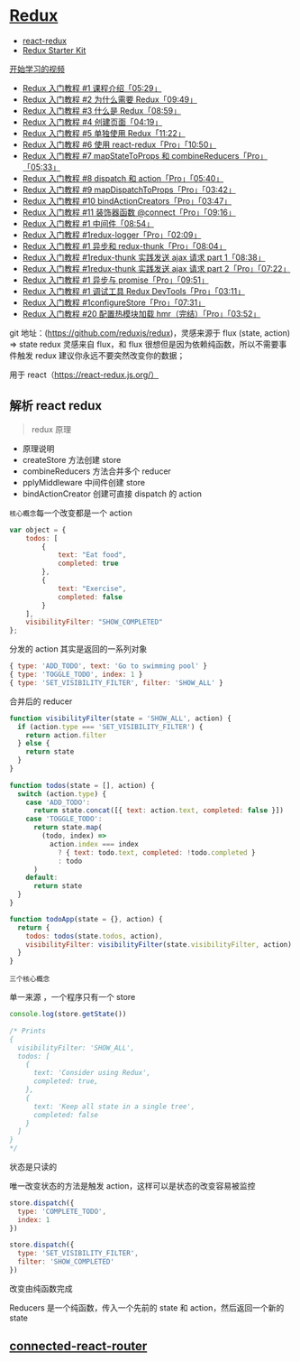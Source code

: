 # [Redux](https://redux.js.org/)

-   [react-redux](./react-redux.md)
-   [Redux Starter Kit](./ReduxStarterKit.md)

[开始学习的视频](https://egghead.io/courses/getting-started-with-redux)

-   [Redux 入门教程 #1 课程介绍「05:29」](https://www.qiuzhi99.com/movies/redux-ru-men-jiao-cheng-1-ke-cheng-jie-shao)
-   [Redux 入门教程 #2 为什么需要 Redux「09:49」](https://www.qiuzhi99.com/movies/redux-ru-men-jiao-cheng-2-wei-shen-me-xu-yao-redux)
-   [Redux 入门教程 #3 什么是 Redux「08:59」](https://www.qiuzhi99.com/movies/redux-ru-men-jiao-cheng-3-shen-me-shi-redux)
-   [Redux 入门教程 #4 创建页面「04:19」](https://www.qiuzhi99.com/movies/redux-ru-men-jiao-cheng-4-chuang-jian-ye-mian)
-   [Redux 入门教程 #5 单独使用 Redux「11:22」](https://www.qiuzhi99.com/movies/redux-ru-men-jiao-cheng-5-dan-du-shi-yong-redux)
-   [Redux 入门教程 #6 使用 react-redux「Pro」「10:50」](https://www.qiuzhi99.com/movies/redux-ru-men-jiao-cheng-5-dan-du-shi-yong-redux)
-   [Redux 入门教程 #7 mapStateToProps 和 combineReducers「Pro」「05:33」](https://www.qiuzhi99.com/movies/redux-ru-men-jiao-cheng-7-mapstatetoprops-he-combinereducers)
-   [Redux 入门教程 #8 dispatch 和 action「Pro」「05:40」](https://www.qiuzhi99.com/movies/redux-ru-men-jiao-cheng-8-dispatch-he-action)
-   [Redux 入门教程 #9 mapDispatchToProps「Pro」「03:42」](https://www.qiuzhi99.com/movies/redux-ru-men-jiao-cheng-9-mapdispatchtoprops)
-   [Redux 入门教程 #10 bindActionCreators「Pro」「03:47」](https://www.qiuzhi99.com/movies/redux-ru-men-jiao-cheng-10-bindactioncreators)
-   [Redux 入门教程 #11 装饰器函数 @connect「Pro」「09:16」](https://www.qiuzhi99.com/movies/redux-ru-men-jiao-cheng-11-zhuang-shi-qi-han-shu-connect)
-   [Redux 入门教程 #1 中间件「08:54」](https://www.qiuzhi99.com/movies/redux-ru-men-jiao-cheng-12-zhong-jian-jian)
-   [Redux 入门教程 #1redux-logger「Pro」「02:09」](https://www.qiuzhi99.com/movies/redux-ru-men-jiao-cheng-13-redux)
-   [Redux 入门教程 #1 异步和 redux-thunk「Pro」「08:04」](https://www.qiuzhi99.com/movies/redux-ru-men-jiao-cheng-14-yi-bu-redux-thunk)
-   [Redux 入门教程 #1redux-thunk 实践发送 ajax 请求 part 1「08:38」](https://www.qiuzhi99.com/movies/redux-ru-men-jiao-cheng-15-redux-thunk-shi-jian-fa-song-ajax-qing-qiu-part)
-   [Redux 入门教程 #1redux-thunk 实践发送 ajax 请求 part 2「Pro」「07:22」](https://www.qiuzhi99.com/movies/redux-ru-men-jiao-cheng-16-redux-thunk-shi-jian-fa-song-ajax-qing-qiu-part)
-   [Redux 入门教程 #1 异步与 promise「Pro」「09:51」](https://www.qiuzhi99.com/movies/redux-ru-men-jiao-cheng-17-yi-bu-yu-promise)
-   [Redux 入门教程 #1 调试工具 Redux DevTools「Pro」「03:11」](https://www.qiuzhi99.com/movies/redux-ru-men-jiao-cheng-18-tiao-shi-gong-ju-redux-devtools)
-   [Redux 入门教程 #1configureStore「Pro」「07:31」](https://www.qiuzhi99.com/movies/redux-ru-men-jiao-cheng-19-configurestore)
-   [Redux 入门教程 #20 配置热模块加载 hmr（完结）「Pro」「03:52」](https://www.qiuzhi99.com/movies/redux-ru-men-jiao-cheng-20-pei-zhi-re-mo-kuai-jia-zai-hmr-wan-jie)

git 地址：(https://github.com/reduxjs/redux)，灵感来源于 flux
(state, action) => state redux 灵感来自 flux，和 flux 很想但是因为依赖纯函数，所以不需要事件触发 redux 建议你永远不要突然改变你的数据；

用于 react（https://react-redux.js.org/）

<!-- ## [Usage with React](https://redux.js.org/basics/usage-with-react)

## [Redux 官网](https://github.com/reduxjs/redux) -->

## 解析 react redux

> redux 原理

-   原理说明
-   createStore 方法创建 store
-   combineReducers 方法合并多个 reducer
-   pplyMiddleware 中间件创建 store
-   bindActionCreator 创建可直接 dispatch 的 action

`核心概念`每一个改变都是一个 action

```javascript
var object = {
    todos: [
        {
            text: "Eat food",
            completed: true
        },
        {
            text: "Exercise",
            completed: false
        }
    ],
    visibilityFilter: "SHOW_COMPLETED"
};
```

分发的 action 其实是返回的一系列对象

```javascript
{ type: 'ADD_TODO', text: 'Go to swimming pool' }
{ type: 'TOGGLE_TODO', index: 1 }
{ type: 'SET_VISIBILITY_FILTER', filter: 'SHOW_ALL' }
```

合并后的 reducer

```javascript
function visibilityFilter(state = 'SHOW_ALL', action) {
  if (action.type === 'SET_VISIBILITY_FILTER') {
    return action.filter
  } else {
    return state
  }
}
​
function todos(state = [], action) {
  switch (action.type) {
    case 'ADD_TODO':
      return state.concat([{ text: action.text, completed: false }])
    case 'TOGGLE_TODO':
      return state.map(
        (todo, index) =>
          action.index === index
            ? { text: todo.text, completed: !todo.completed }
            : todo
      )
    default:
      return state
  }
}

function todoApp(state = {}, action) {
  return {
    todos: todos(state.todos, action),
    visibilityFilter: visibilityFilter(state.visibilityFilter, action)
  }
}

```

`三个核心概念`

单一来源 ，一个程序只有一个 store

```javascript
console.log(store.getState())
​
/* Prints
{
  visibilityFilter: 'SHOW_ALL',
  todos: [
    {
      text: 'Consider using Redux',
      completed: true,
    },
    {
      text: 'Keep all state in a single tree',
      completed: false
    }
  ]
}
*/
```

状态是只读的

唯一改变状态的方法是触发 action，这样可以是状态的改变容易被监控

```javascript
store.dispatch({
  type: 'COMPLETE_TODO',
  index: 1
})
​
store.dispatch({
  type: 'SET_VISIBILITY_FILTER',
  filter: 'SHOW_COMPLETED'
})
```

改变由纯函数完成

Reducers 是一个纯函数，传入一个先前的 state 和 action，然后返回一个新的 state

## [connected-react-router](https://github.com/supasate/connected-react-router)
